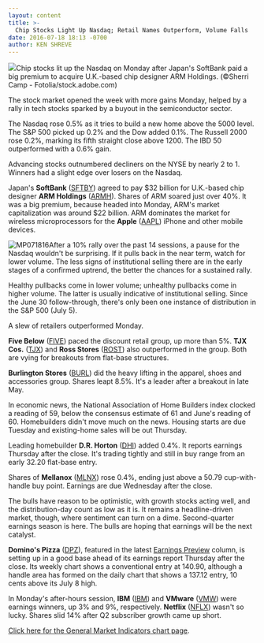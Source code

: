 ```yaml
---
layout: content
title: >-
  Chip Stocks Light Up Nasdaq; Retail Names Outperform, Volume Falls
date: 2016-07-18 18:13 -0700
author: KEN SHREVE
---
```






![](https://www.investors.com/wp-content/uploads/2016/07/BIGpic_071816_adobe.jpeg)Chip stocks lit up the Nasdaq on Monday after Japan's SoftBank paid a big premium to acquire U.K.-based chip designer ARM Holdings. (©Sherri Camp - Fotolia/stock.adobe.com)









The stock market opened the week with more gains Monday, helped by a rally in tech stocks sparked by a buyout in the semiconductor sector.


The Nasdaq rose 0.5% as it tries to build a new home above the 5000 level. The S&P 500 picked up 0.2% and the Dow added 0.1%. The Russell 2000 rose 0.2%, marking its fifth straight close above 1200. The IBD 50 outperformed with a 0.6% gain.


Advancing stocks outnumbered decliners on the NYSE by nearly 2 to 1. Winners had a slight edge over losers on the Nasdaq.


Japan's **SoftBank** ([SFTBY](https://research.investors.com/quote.aspx?symbol=SFTBY)) agreed to pay $32 billion for U.K.-based chip designer **ARM Holdings** ([ARMH](https://research.investors.com/quote.aspx?symbol=ARMH)). Shares of ARM soared just over 40%. It was a big premium, because headed into Monday, ARM's market capitalization was around $22 billion. ARM dominates the market for wireless microprocessors for the **Apple** ([AAPL](https://research.investors.com/quote.aspx?symbol=AAPL)) iPhone and other mobile devices.


![MP071816](https://www.investors.com/wp-content/uploads/2016/07/MP071816.jpg)After a 10% rally over the past 14 sessions, a pause for the Nasdaq wouldn't be surprising. If it pulls back in the near term, watch for lower volume. The less signs of institutional selling there are in the early stages of a confirmed uptrend, the better the chances for a sustained rally.


Healthy pullbacks come in lower volume; unhealthy pullbacks come in higher volume. The latter is usually indicative of institutional selling. Since the June 30 follow-through, there's only been one instance of distribution in the S&P 500 (July 5).


A slew of retailers outperformed Monday.


**Five Below** ([FIVE](https://research.investors.com/quote.aspx?symbol=FIVE)) paced the discount retail group, up more than 5%. **TJX Cos.** ([TJX](https://research.investors.com/quote.aspx?symbol=TJX)) and **Ross Stores** ([ROST](https://research.investors.com/quote.aspx?symbol=ROST)) also outperformed in the group. Both are vying for breakouts from flat-base structures.


**Burlington Stores** ([BURL](https://research.investors.com/quote.aspx?symbol=BURL)) did the heavy lifting in the apparel, shoes and accessories group. Shares leapt 8.5%. It's a leader after a breakout in late May.


In economic news, the National Association of Home Builders index clocked a reading of 59, below the consensus estimate of 61 and June's reading of 60. Homebuilders didn't move much on the news. Housing starts are due Tuesday and existing-home sales will be out Thursday.


Leading homebuilder **D.R. Horton** ([DHI](https://research.investors.com/quote.aspx?symbol=DHI)) added 0.4%. It reports earnings Thursday after the close. It's trading tightly and still in buy range from an early 32.20 flat-base entry. 


Shares of **Mellanox** ([MLNX](https://research.investors.com/quote.aspx?symbol=MLNX)) rose 0.4%, ending just above a 50.79 cup-with-handle buy point. Earnings are due Wednesday after the close.


The bulls have reason to be optimistic, with growth stocks acting well, and the distribution-day count as low as it is. It remains a headline-driven market, though, where sentiment can turn on a dime. Second-quarter earnings season is here. The bulls are hoping that earnings will be the next catalyst.


**Domino's Pizza** ([DPZ](https://research.investors.com/quote.aspx?symbol=DPZ)), featured in the latest [Earnings Preview](https://www.investors.com/research/earnings-preview/results-due-from-intuitive-mellanox-dominos-yum-results-impress/) column, is setting up in a good base ahead of its earnings report Thursday after the close. Its weekly chart shows a conventional entry at 140.90, although a handle area has formed on the daily chart that shows a 137.12 entry, 10 cents above its July 8 high.


In Monday's after-hours session, **IBM** ([IBM](https://research.investors.com/quote.aspx?symbol=IBM)) and **VMware** ([VMW](https://research.investors.com/quote.aspx?symbol=VMW)) were earnings winners, up 3% and 9%, respectively. **Netflix** ([NFLX](https://research.investors.com/quote.aspx?symbol=NFLX)) wasn't so lucky. Shares slid 14% after Q2 subscriber growth came up short.


[Click here for the General Market Indicators chart page](https://www.investors.com/wp-content/uploads/2016/07/IBD1807154253GMI-1.pdf).


 




